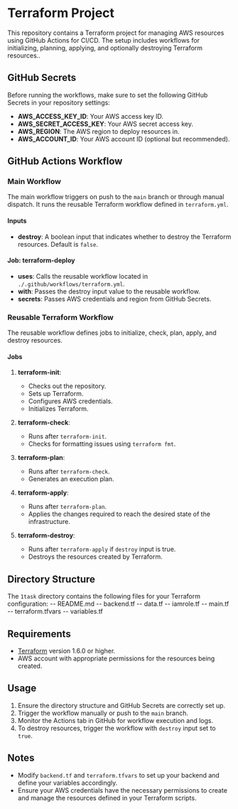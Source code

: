 # Terraform Project

This repository contains a Terraform project for managing AWS resources using GitHub Actions for CI/CD. The setup includes workflows for initializing, planning, applying, and optionally destroying Terraform resources..

## GitHub Secrets

Before running the workflows, make sure to set the following GitHub Secrets in your repository settings:

- **AWS_ACCESS_KEY_ID**: Your AWS access key ID.
- **AWS_SECRET_ACCESS_KEY**: Your AWS secret access key.
- **AWS_REGION**: The AWS region to deploy resources in.
- **AWS_ACCOUNT_ID**: Your AWS account ID (optional but recommended).

## GitHub Actions Workflow

### Main Workflow

The main workflow triggers on push to the `main` branch or through manual dispatch. It runs the reusable Terraform workflow defined in `terraform.yml`. 

#### Inputs
- **destroy**: A boolean input that indicates whether to destroy the Terraform resources. Default is `false`.

#### Job: terraform-deploy
- **uses**: Calls the reusable workflow located in `./.github/workflows/terraform.yml`.
- **with**: Passes the destroy input value to the reusable workflow.
- **secrets**: Passes AWS credentials and region from GitHub Secrets.

### Reusable Terraform Workflow

The reusable workflow defines jobs to initialize, check, plan, apply, and destroy resources.

#### Jobs
1. **terraform-init**: 
   - Checks out the repository.
   - Sets up Terraform.
   - Configures AWS credentials.
   - Initializes Terraform.

2. **terraform-check**: 
   - Runs after `terraform-init`.
   - Checks for formatting issues using `terraform fmt`.

3. **terraform-plan**: 
   - Runs after `terraform-check`.
   - Generates an execution plan.

4. **terraform-apply**: 
   - Runs after `terraform-plan`.
   - Applies the changes required to reach the desired state of the infrastructure.

5. **terraform-destroy**: 
   - Runs after `terraform-apply` if `destroy` input is true.
   - Destroys the resources created by Terraform.

## Directory Structure

The `1task` directory contains the following files for your Terraform configuration:
-- README.md
-- backend.tf
-- data.tf
-- iamrole.tf
-- main.tf
-- terraform.tfvars 
-- variables.tf


## Requirements

- [Terraform](https://www.terraform.io/downloads.html) version 1.6.0 or higher.
- AWS account with appropriate permissions for the resources being created.

## Usage

1. Ensure the directory structure and GitHub Secrets are correctly set up.
2. Trigger the workflow manually or push to the `main` branch.
3. Monitor the Actions tab in GitHub for workflow execution and logs.
4. To destroy resources, trigger the workflow with `destroy` input set to `true`.

## Notes

- Modify `backend.tf` and `terraform.tfvars` to set up your backend and define your variables accordingly.
- Ensure your AWS credentials have the necessary permissions to create and manage the resources defined in your Terraform scripts.

